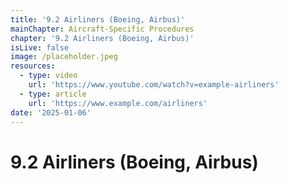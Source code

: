 ```yaml
---
title: '9.2 Airliners (Boeing, Airbus)'
mainChapter: Aircraft-Specific Procedures
chapter: '9.2 Airliners (Boeing, Airbus)'
isLive: false
image: /placeholder.jpeg
resources:
  - type: video
    url: 'https://www.youtube.com/watch?v=example-airliners'
  - type: article
    url: 'https://www.example.com/airliners'
date: '2025-01-06'
---
```


# 9.2 Airliners (Boeing, Airbus)
